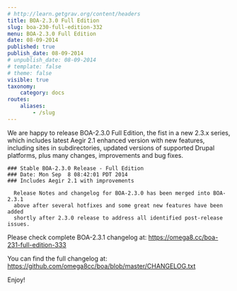 ```yaml
---
# http://learn.getgrav.org/content/headers
title: BOA-2.3.0 Full Edition
slug: boa-230-full-edition-332
menu: BOA-2.3.0 Full Edition
date: 08-09-2014
published: true
publish_date: 08-09-2014
# unpublish_date: 08-09-2014
# template: false
# theme: false
visible: true
taxonomy:
    category: docs
routes:
    aliases:
        - /slug
---
```


 We are happy to release BOA-2.3.0 Full Edition, the fist in a new 2.3.x series, which includes latest Aegir 2.1 enhanced version with new features, including sites in subdirectories, updated versions of supported Drupal platforms, plus many changes, improvements and bug fixes.

 
    ### Stable BOA-2.3.0 Release - Full Edition
    ### Date: Mon Sep  8 08:42:01 PDT 2014
    ### Includes Aegir 2.1 with improvements
    
      Release Notes and changelog for BOA-2.3.0 has been merged into BOA-2.3.1
      above after several hotfixes and some great new features have been added
      shortly after 2.3.0 release to address all identified post-release issues.


Please check complete BOA-2.3.1 changelog at: https://omega8.cc/boa-231-full-edition-333

You can find the full changelog at: https://github.com/omega8cc/boa/blob/master/CHANGELOG.txt

Enjoy!